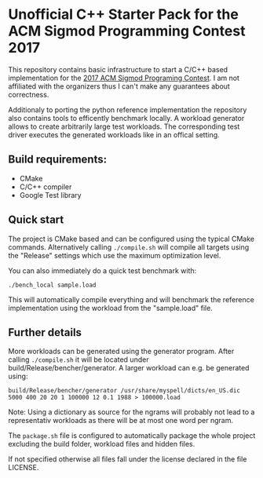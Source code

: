 # Unofficial C++ Starter Pack for the ACM Sigmod Programming Contest 2017

This repository contains basic infrastructure to start a C/C++ based implementation for the [2017 ACM Sigmod Programing Contest](http://sigmod17contest.athenarc.gr/index.shtml).
I am not affiliated with the organizers thus I can't make any guarantees about correctness.

Additionaly to porting the python reference implementation the repository also contains tools to efficently benchmark locally.
A workload generator allows to create arbitrarily large test workloads.
The corresponding test driver executes the generated workloads like in an offical setting.

## Build requirements:
 * CMake
 * C/C++ compiler
 * Google Test library

## Quick start
The project is CMake based and can be configured using the typical CMake commands.
Alternatively calling `./compile.sh` will compile all targets using the "Release" settings which use the maximum optimization level.


You can also immediately do a quick test benchmark with:

   `./bench_local sample.load`

This will automatically compile everything and will benchmark the reference implementation using the workload from the "sample.load" file.

## Further details
More workloads can be generated using the generator program. After calling `./compile.sh` it will be located under build/Release/bencher/generator.
A larger workload can e.g. be generated using:

   `build/Release/bencher/generator /usr/share/myspell/dicts/en_US.dic 5000 400 20 20 1 100000 12 0.1 1988 > 100000.load`

Note: Using a dictionary as source for the ngrams will probably not lead to a representativ workloads as there will be at most one word per ngram.

The `package.sh` file is configured to automatically package the whole project excluding the build folder, workload files and hidden files.

If not specified otherwise all files fall under the license declared in the file LICENSE.